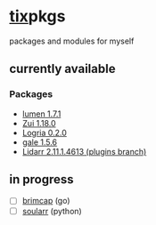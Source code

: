 # [tix](https://github.com/74k1/tix)pkgs

packages and modules for myself

## currently available

### Packages

- [lumen 1.7.1](https://github.com/jnsahaj/lumen/)
- [Zui 1.18.0](https://github.com/brimdata/zui/)
- [Logria 0.2.0](https://github.com/ReagentX/Logria)
- [gale 1.5.6](https://github.com/Kesomannen/gale)
- [Lidarr 2.11.1.4613 (plugins branch)](https://github.com/Lidarr/Lidarr/tree/plugins)

## in progress

- [ ] [brimcap](https://github.com/brimdata/brimcap/) (go)
- [ ] [soularr](https://github.com/mrusse/soularr) (python)
